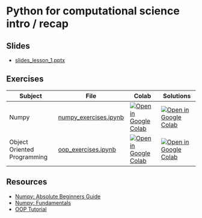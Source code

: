 # Python for computational science intro / recap

## Slides

- [slides_lesson_1.pptx](https://github.com/Mads-PeterVC/imlms/blob/main/lessons/lesson_1/slides_lesson_1.pptx)

## Exercises

| Subject | File | Colab | Solutions |
| --------  | ---- | ------ | -------| 
| Numpy     | [numpy_exercises.ipynb](https://github.com/Mads-PeterVC/imlms/blob/main/lessons/lesson_1/oop_exercises.ipynb) | [ ![Open in Google Colab] ](https://colab.research.google.com/github/Mads-PeterVC/imlms/blob/main/lessons/lesson_1/numpy_exercises.ipynb#) | [ ![Open in Google Colab] ](https://colab.research.google.com/github/Mads-PeterVC/imlms/blob/main/lessons/lesson_1/numpy_exercises_solution.ipynb#)
| Object Oriented Programming | [oop_exercises.ipynb](https://github.com/Mads-PeterVC/imlms/blob/main/lessons/lesson_1/oop_exercises.ipynb) | [ ![Open in Google Colab] ](https://colab.research.google.com/github/Mads-PeterVC/imlms/blob/main/lessons/lesson_1/oop_exercises.ipynb#) | [ ![Open in Google Colab] ](https://colab.research.google.com/github/Mads-PeterVC/imlms/blob/main/lessons/lesson_1/oop_exercises_solution.ipynb#)

[Open in Google Colab]: https://colab.research.google.com/assets/colab-badge.svg

## Resources

- [Numpy: Absolute Beginners Guide](https://numpy.org/doc/stable/user/absolute_beginners.html)
- [Numpy: Fundamentals](https://numpy.org/doc/stable/user/basics.html)
- [OOP Tutorial](https://realpython.com/python3-object-oriented-programming/)
